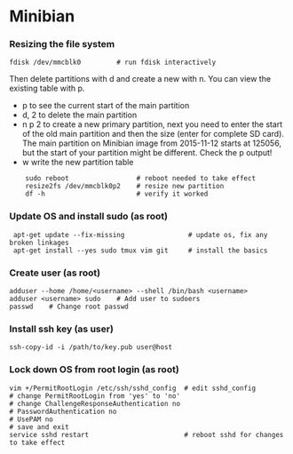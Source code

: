 # Minibian

### Resizing the file system

    fdisk /dev/mmcblk0         # run fdisk interactively
    
Then delete partitions with d and create a new with n. You can view the existing table with p.

* p to see the current start of the main partition
* d, 2 to delete the main partition
* n p 2 to create a new primary partition, next you need to enter the start of the old main partition and then the size (enter for complete SD card). The main partition on Minibian image from 2015-11-12 starts at 125056, but the start of your partition might be different. Check the p output!
* w write the new partition table

```
    sudo reboot                 # reboot needed to take effect
    resize2fs /dev/mmcblk0p2    # resize new partition
    df -h                       # verify it worked
```    

### Update OS and install sudo (as root)

     apt-get update --fix-missing                # update os, fix any broken linkages
     apt-get install --yes sudo tmux vim git     # install the basics
     
     

### Create user (as root)

    adduser --home /home/<username> --shell /bin/bash <username>
    adduser <username> sudo    # Add user to sudoers
    passwd    # Change root passwd

### Install ssh key (as user)
    ssh-copy-id -i /path/to/key.pub user@host

### Lock down OS from root login (as root)
    vim +/PermitRootLogin /etc/ssh/sshd_config  # edit sshd_config
    # change PermitRootLogin from 'yes' to 'no'
    # change ChallengeResponseAuthentication no
    # PasswordAuthentication no
    # UsePAM no
    # save and exit
    service sshd restart                        # reboot sshd for changes to take effect

